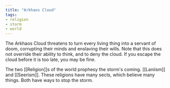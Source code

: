 ```yaml
---
title: "Arkhaos Cloud"
tags:
- religion
- storm
- world
---
```

The Arkhaos Cloud threatens to turn every living thing into a servant of doom, corrupting their minds and enslaving their wills. Note that this does not override their ability to think, and to deny the cloud. If you escape the cloud before it is too late, you may be fine.

The two [[Religion]]s of the world prophesy the storm's coming. [[Laniism]] and [[Seerism]]. These religions have many sects, which believe many things. Both have ways to stop the storm.